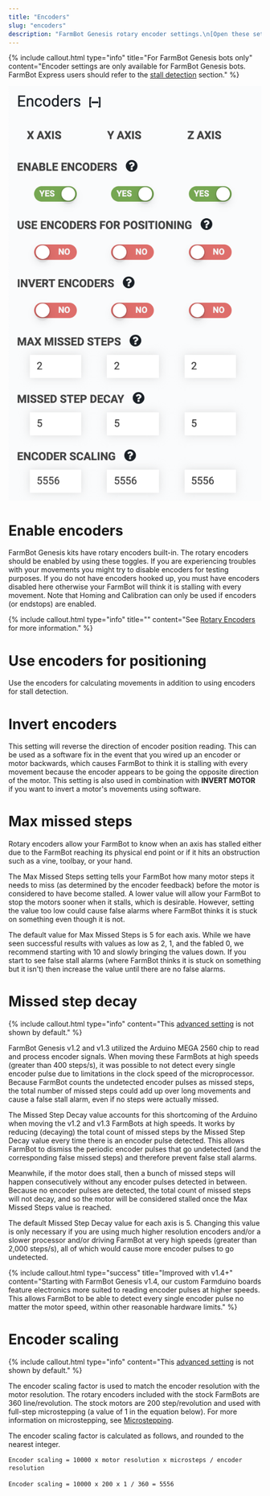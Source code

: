 ```yaml
---
title: "Encoders"
slug: "encoders"
description: "FarmBot Genesis rotary encoder settings.\n[Open these settings in the app](https://my.farm.bot/app/designer/settings?highlight=encoders)"
---
```



{%
include callout.html
type="info"
title="For FarmBot Genesis bots only"
content="Encoder settings are only available for FarmBot Genesis bots. FarmBot Express users should refer to the [stall detection](stall-detection.md) section."
%}

![encoder settings](_images/encoder_settings.png)

# Enable encoders

FarmBot Genesis kits have rotary encoders built-in. The rotary encoders should be enabled by using these toggles. If you are experiencing troubles with your movements you might try to disable encoders for testing purposes. If you do not have encoders hooked up, you must have encoders disabled here otherwise your FarmBot will think it is stalling with every movement. Note that Homing and Calibration can only be used if encoders (or endstops) are enabled.

{%
include callout.html
type="info"
title=""
content="See [Rotary Encoders](../../FarmBot-OS/arduino-firmware/stall-detection-hardware.md#rotary-encoders) for more information."
%}

# Use encoders for positioning

Use the encoders for calculating movements in addition to using encoders for stall detection.

# Invert encoders

This setting will reverse the direction of encoder position reading. This can be used as a software fix in the event that you wired up an encoder or motor backwards, which causes FarmBot to think it is stalling with every movement because the encoder appears to be going the opposite direction of the motor. This setting is also used in combination with **INVERT MOTOR** if you want to invert a motor's movements using software.

# Max missed steps

Rotary encoders allow your FarmBot to know when an axis has stalled either due to the FarmBot reaching its physical end point or if it hits an obstruction such as a vine, toolbay, or your hand.

The Max Missed Steps setting tells your FarmBot how many motor steps it needs to miss (as determined by the encoder feedback) before the motor is considered to have become stalled. A lower value will allow your FarmBot to stop the motors sooner when it stalls, which is desirable. However, setting the value too low could cause false alarms where FarmBot thinks it is stuck on something even though it is not.

The default value for Max Missed Steps is 5 for each axis. While we have seen successful results with values as low as 2, 1, and the fabled 0, we recommend starting with 10 and slowly bringing the values down. If you start to see false stall alarms (where FarmBot thinks it is stuck on something but it isn't) then increase the value until there are no false alarms.

# Missed step decay

{%
include callout.html
type="info"
content="This [advanced setting](../settings/parameter-management.md#show-advanced-settings) is not shown by default."
%}

FarmBot Genesis v1.2 and v1.3 utilized the Arduino MEGA 2560 chip to read and process encoder signals. When moving these FarmBots at high speeds (greater than 400 steps/s), it was possible to not detect every single encoder pulse due to limitations in the clock speed of the microprocessor. Because FarmBot counts the undetected encoder pulses as missed steps, the total number of missed steps could add up over long movements and cause a false stall alarm, even if no steps were actually missed.

The Missed Step Decay value accounts for this shortcoming of the Arduino when moving the v1.2 and v1.3 FarmBots at high speeds. It works by reducing (decaying) the total count of missed steps by the Missed Step Decay value every time there is an encoder pulse detected. This allows FarmBot to dismiss the periodic encoder pulses that go undetected (and the corresponding false missed steps) and therefore prevent false stall alarms.

Meanwhile, if the motor does stall, then a bunch of missed steps will happen consecutively without any encoder pulses detected in between. Because no encoder pulses are detected, the total count of missed steps will not decay, and so the motor will be considered stalled once the Max Missed Steps value is reached.

The default Missed Step Decay value for each axis is 5. Changing this value is only necessary if you are using much higher resolution encoders and/or a slower processor and/or driving FarmBot at very high speeds (greater than 2,000 steps/s), all of which would cause more encoder pulses to go undetected.

{%
include callout.html
type="success"
title="Improved with v1.4+"
content="Starting with FarmBot Genesis v1.4, our custom Farmduino boards feature electronics more suited to reading encoder pulses at higher speeds. This allows FarmBot to be able to detect every single encoder pulse no matter the motor speed, within other reasonable hardware limits."
%}

# Encoder scaling

{%
include callout.html
type="info"
content="This [advanced setting](../settings/parameter-management.md#show-advanced-settings) is not shown by default."
%}

The encoder scaling factor is used to match the encoder resolution with the motor resolution. The rotary encoders included with the stock FarmBots are 360 line/revolution. The stock motors are 200 step/revolution and used with full-step microstepping (a value of 1 in the equation below). For more information on microstepping, see [Microstepping](../../FarmBot-OS/arduino-firmware/microstepping.md).

The encoder scaling factor is calculated as follows, and rounded to the nearest integer.
```
Encoder scaling = 10000 x motor resolution x microsteps / encoder resolution

Encoder scaling = 10000 x 200 x 1 / 360 = 5556
```
